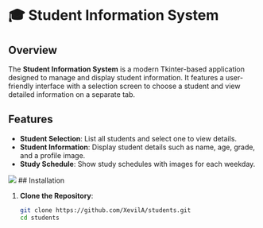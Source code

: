 # 🎓 Student Information System

## Overview

The **Student Information System** is a modern Tkinter-based application designed to manage and display student information. It features a user-friendly interface with a selection screen to choose a student and view detailed information on a separate tab.

## Features

- **Student Selection**: List all students and select one to view details.
- **Student Information**: Display student details such as name, age, grade, and a profile image.
- **Study Schedule**: Show study schedules with images for each weekday.

<img src= "app.jpg">
## Installation

1. **Clone the Repository**:
   ```bash
   git clone https://github.com/XevilA/students.git
   cd students
